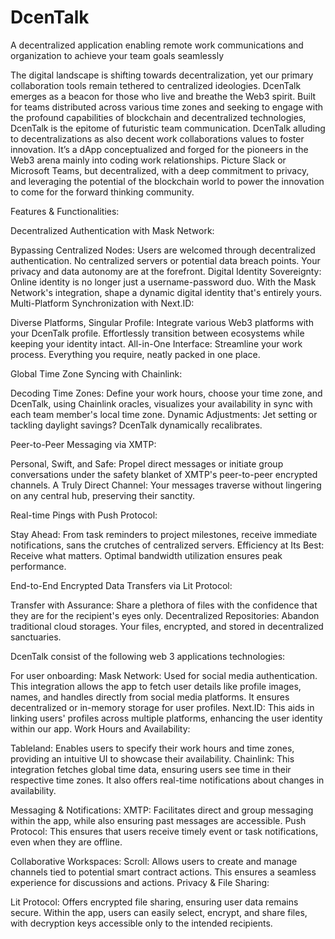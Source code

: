 # DcenTalk


A decentralized application enabling remote work communications and organization to achieve your team goals seamlessly

The digital landscape is shifting towards decentralization, yet our primary collaboration tools remain tethered to centralized ideologies. DcenTalk emerges as a beacon for those who live and breathe the Web3 spirit. Built for teams distributed across various time zones and seeking to engage with the profound capabilities of blockchain and decentralized technologies, 
DcenTalk is the epitome of futuristic team communication. DcenTalk alluding to decentralizations as also decent work collaborations values to foster innovation. It’s a dApp conceptualized and forged for the pioneers in the Web3 arena mainly into coding work relationships. Picture Slack or Microsoft Teams, but decentralized, with a deep commitment to privacy, and leveraging the potential of the blockchain world to power the innovation to come for the forward thinking community.



Features & Functionalities:


Decentralized Authentication with Mask Network:

Bypassing Centralized Nodes: Users are welcomed through decentralized authentication. No centralized servers or potential data breach points. Your privacy and data autonomy are at the forefront.
Digital Identity Sovereignty: Online identity is no longer just a username-password duo. With the Mask Network's integration, shape a dynamic digital identity that's entirely yours.
Multi-Platform Synchronization with Next.ID:

Diverse Platforms, Singular Profile: Integrate various Web3 platforms with your DcenTalk profile. Effortlessly transition between ecosystems while keeping your identity intact.
All-in-One Interface: Streamline your work process. Everything you require, neatly packed in one place.

Global Time Zone Syncing with Chainlink:

Decoding Time Zones: Define your work hours, choose your time zone, and DcenTalk, using Chainlink oracles, visualizes your availability in sync with each team member's local time zone.
Dynamic Adjustments: Jet setting or tackling daylight savings? DcenTalk dynamically recalibrates.

Peer-to-Peer Messaging via XMTP:

Personal, Swift, and Safe: Propel direct messages or initiate group conversations under the safety blanket of XMTP's peer-to-peer encrypted channels.
A Truly Direct Channel: Your messages traverse without lingering on any central hub, preserving their sanctity.

Real-time Pings with Push Protocol:

Stay Ahead: From task reminders to project milestones, receive immediate notifications, sans the crutches of centralized servers.
Efficiency at Its Best: Receive what matters. Optimal bandwidth utilization ensures peak performance.

End-to-End Encrypted Data Transfers via Lit Protocol:


Transfer with Assurance: Share a plethora of files with the confidence that they are for the recipient's eyes only.
Decentralized Repositories: Abandon traditional cloud storages. Your files, encrypted, and stored in decentralized sanctuaries.



DcenTalk consist of the following web 3 applications technologies:

For user onboarding:
Mask Network: Used for social media authentication. This integration allows the app to fetch user details like profile images, names, and handles directly from social media platforms. It ensures decentralized or in-memory storage for user profiles.
Next.ID: This aids in linking users' profiles across multiple platforms, enhancing the user identity within our app.
Work Hours and Availability:


Tableland: Enables users to specify their work hours and time zones, providing an intuitive UI to showcase their availability.
Chainlink: This integration fetches global time data, ensuring users see time in their respective time zones. It also offers real-time notifications about changes in availability.


Messaging & Notifications:
XMTP: Facilitates direct and group messaging within the app, while also ensuring past messages are accessible.
Push Protocol: This ensures that users receive timely event or task notifications, even when they are offline.


Collaborative Workspaces:
Scroll: Allows users to create and manage channels tied to potential smart contract actions. This ensures a seamless experience for discussions and actions.
Privacy & File Sharing:


Lit Protocol: Offers encrypted file sharing, ensuring user data remains secure. Within the app, users can easily select, encrypt, and share files, with decryption keys accessible only to the intended recipients.
